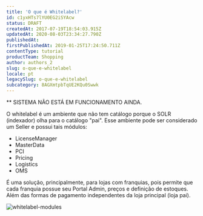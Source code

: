```yaml
---
title: 'O que é Whitelabel?'
id: c1yxHTs7lYU0EG2iSYAcw
status: DRAFT
createdAt: 2017-07-19T18:54:03.915Z
updatedAt: 2020-08-03T23:34:27.790Z
publishedAt: 
firstPublishedAt: 2019-01-25T17:24:50.711Z
contentType: tutorial
productTeam: Shopping
author: authors_2
slug: o-que-e-whitelabel
locale: pt
legacySlug: o-que-e-whitelabel
subcategory: 8AGXmtpbTqUE2KQu0Swwk
---
```


** SISTEMA NÃO ESTÁ EM FUNCIONAMENTO AINDA.

O whitelabel é um ambiente que não tem catálogo porque o SOLR (indexador) olha para o catálogo "pai".
Esse ambiente pode ser considerado um Seller e possui tais módulos:

- LicenseManager
- MasterData
- PCI
- Pricing
- Logistics
- OMS

É uma solução, principalmente, para lojas com franquias, pois permite que cada franquia possue seu Portal Admin, preços e definição de estoques. Além das formas de pagamento independentes da loja principal (loja pai).

![whitelabel-modules](https://images.contentful.com/alneenqid6w5/3Jbu7lk4NGeWuSuUUI8mQa/40af512f57f507f3bae8a50b3856cb88/2017-07-19_16_17_51-Orders___VTEX_OMS.png)
